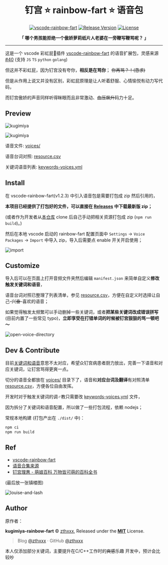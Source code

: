 <h1 align="center">
钉宫 ⭐️ rainbow-fart ⭐️ 语音包
</h1>

<p align="center">
  <a href="https://github.com/SaekiRaku/vscode-rainbow-fart" target="_blank" rel="noopener noreferrer"><img src="https://img.shields.io/badge/vscode--rainbow--fart-%E2%89%A5_v1.2.3-brightgreen.svg" alt="vscode-rainbow-fart" /></a>
  <a href="https://github.com/zthxxx/kugimiya-rainbow-fart/releases" target="_blank" rel="noopener noreferrer"><img src="https://img.shields.io/github/v/release/zthxxx/kugimiya-rainbow-fart.svg" alt="Release Version" /></a>
  <a href="https://github.com/zthxxx/kugimiya-rainbow-fart/blob/master/LICENSE" target="_blank" rel="noopener noreferrer"><img src="https://badgen.net/github/license/zthxxx/kugimiya-rainbow-fart" alt="License" /></a>
</p>

<p align="center">
<strong>「 哪个男孩能拒绝一个傲娇萝莉纸片人老婆在一旁鞭写鞭骂呢？ 」</strong>
</p>

---

这是一个 vscode 彩虹屁🌈插件 [vscode-rainbow-fart](https://github.com/SaekiRaku/vscode-rainbow-fart) 的语音扩展包，灵感来源 [#40](https://github.com/SaekiRaku/vscode-rainbow-fart/issues/40) (支持 `JS` `TS` `python` `golang`)

但这并不彩虹屁，因为钉宫没有夸你，**相反是在骂你**；  ~~你再骂？！(恳求)~~

但是从作用上说又并没有区别，彩虹屁原理是让人听着舒服、心情愉悦有动力写代码，

而钉宫傲娇的声音同样听得眯眼而且非常激动、~~血压飙升~~码力十足。

## Preview

![kugimiya](./preview/Kugimiya-preview.png)

![kugimiya](./preview/Kugimiya-preview-dark.png)

语音文件: [voices/](./voices/)

语音台词对照: [resource.csv](./resource.csv)

关键词语音列表: [keywords-voices.yml](./keywords-voices.yml)

## Install

在 vscode-rainbow-fart(v1.2.3) 中引入语音包是需要打包成 zip 然后引用的，

**本项目已经提供了打包好的文件，可以直接在 [Releases](https://github.com/zthxxx/kugimiya-rainbow-fart/releases) 中下载最新版 zip；**

(或者作为开发者从[本仓库](https://github.com/zthxxx/kugimiya-rainbow-fart) clone 后自己手动把相关资源打包成 zip (`npm run build`)。)

然后在本地 vscode 启动的 rainbow-fart 配置页面中 `Settings` -> `Voice Packages` -> `Import` 中导入 zip，导入后需要点 enable 开关开启使用；

![import](./preview/import.png)

## Customize

导入后可以在页面上打开音频文件夹然后编辑 `manifest.json` 来简单自定义**修改触发关键词和语音**，

语音台词对照已整理了列表清单，参见 [resource.csv](./resource.csv)，方便在自定义时选择让自己~~-兴奋-~~喜欢的语音；

如果觉得触发太频繁可以手动删掉一些关键词，或者**把某些关键词改成错误拼写** (目前内置了一些常见 typo)，**立即享受在打错单词的时候被钉宫狠狠的骂一顿吧～**

![open-voice-directory](./preview/open-voice-directory.png)

## Dev & Contribute

目前[关键词和语音](./keywords-voices.yml)意思不太对应，希望众钉宫病患者厨力放出，完善一下语音和对应关键词，让钉宫骂得更爽一点。

切分的语音全都放在 [voices/](./voices/) 目录下了，语音和**对应台词及翻译**有对照清单 [resource.csv](./resource.csv)，方便各位自由发挥。

开发时对于触发关键词的调♂教只需要改 [keywords-voices.yml](./keywords-voices.yml) 文件，

因为拆分了关键词和语音配置，所以做了一些打包流程，依赖 nodejs；

常规本地构建 (打包产出在 `./dist/` 中)：

```bash
npm ci
npm run build
```

## Ref

- [vscode-rainbow-fart](https://github.com/SaekiRaku/vscode-rainbow-fart)
- [语音合集来源](https://music.163.com/song?id=426850381)
- [钉宫理惠 - 萌娘百科 万物皆可萌的百科全书](https://zh.moegirl.org/zh-hans/%E9%92%89%E5%AE%AB%E7%90%86%E6%83%A0)

(最后放一张镇楼图)

![louise-and-lash](./preview/louise-and-lash.png)

## Author

原作者：

**kugimiya-rainbow-fart** © [zthxxx](https://github.com/zthxxx), Released under the **[MIT](./LICENSE)** License.<br>

> Blog [@zthxxx](https://blog.zthxxx.me) · GitHub [@zthxxx](https://github.com/zthxxx)

本人仅添加部分关键词，主要提升在C/C++工作时的~~爽感~~乐趣
开发中，预计会比较吵
